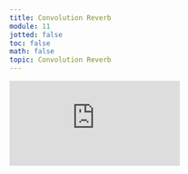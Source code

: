 ```yaml
---
title: Convolution Reverb
module: 11
jotted: false
toc: false
math: false
topic: Convolution Reverb
---
```


<div class="embed-responsive embed-responsive-16by9"><iframe class="embed-responsive-item" src="https://www.youtube.com/embed/KihIQaZewpk" frameborder="0" allow="accelerometer; autoplay; encrypted-media; gyroscope; picture-in-picture" allowfullscreen></iframe></div>

